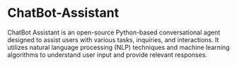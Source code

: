 # ChatBot-Assistant
ChatBot Assistant is an open-source Python-based conversational agent designed to assist users with various tasks, inquiries, and interactions. It utilizes natural language processing (NLP) techniques and machine learning algorithms to understand user input and provide relevant responses.
